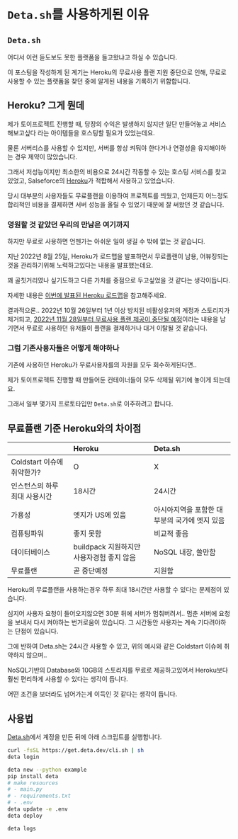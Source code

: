 # `Deta.sh`를 사용하게된 이유

## `Deta.sh`

어디서 이런 듣도보도 못한 플랫폼을 들고왔냐고 하실 수 있습니다.

이 포스팅을 작성하게 된 계기는 Heroku의 무료사용 플랜 지원 중단으로 인해, 무료로 사용할 수 있는 플랫폼을 찾던 중에 알게된 내용을 기록하기 위함합니다.

## Heroku? 그게 뭔데

제가 토이프로젝트 진행할 때, 당장의 수익은 발생하지 않지만 일단 만들어놓고 서비스 해보고싶다 라는 아이템들을 호스팅할 필요가 있었는데요.

물론 서버리스를 사용할 수 있지만, 서버를 항상 켜둬야 한다거나 연결성을 유지해야하는 경우 제약이 많았습니다.

그래서 저성능이지만 최소한의 비용으로 24시간 작동할 수 있는 호스팅 서비스를 찾고있었고, Salseforce의 [Heroku](https://www.heroku.com/platform)가 적합해서 사용하고 있었습니다.

당시 대부분의 사용자들도 무료플랜을 이용하여 프로젝트를 띄웠고, 언제든지 어느정도 합리적인 비용을 결제하면 서버 성능을 올릴 수 있었기 때문에 잘 써왔던 것 같습니다.

### 영원할 것 같았던 우리의 만남은 여기까지

하지만 무료로 사용하면 언젠가는 아쉬운 일이 생길 수 밖에 없는 것 같습니다.

지난 2022년 8월 25일, Heroku가 로드맵을 발표하면서 무료플랜이 남용, 어뷰징되는 것을 관리하기위해 노력하고있다는 내용을 발표했는데요.

꽤 골칫거리였나 싶기도하고 다른 가치를 중점으로 두고싶었을 것 같다는 생각이듭니다.

자세한 내용은 [이번에 발표된 Heroku 로드맵](https://blog.heroku.com/next-chapter)을 참고해주세요.

결과적으론..
2022년 10월 26일부터 1년 이상 방치된 비활성유저의 계정과 스토리지가 제거되고, [2022년 11월 28일부터 무료사용 플랜 제공이 중단될 예정](https://blog.heroku.com/next-chapter#:~:text=Starting%20October%2026,to%20affected%20users.)이라는 내용을 남기면서 무료로 사용하던 유저들이 플랜을 결제하거나 대거 이탈될 것 같습니다.

### 그럼 기존사용자들은 어떻게 해야하나

기존에 사용하던 Heroku가 무료사용자를의 자원을 모두 회수하게된다면..

제가 토이프로젝트 진행할 때 만들어둔 컨테이너들이 모두 삭제될 위기에 놓이게 되는데요.

그래서 일부 몇가지 프로토타입만 `Deta.sh`로 이주하려고 합니다.

## 무료플랜 기준 Heroku와의 차이점

||Heroku|Deta.sh|
|:-|:-|:-|
|Coldstart 이슈에 취약한가?| O | X |
|인스턴스의 하루 최대 사용시간|18시간|24시간|
|가용성|엣지가 US에 있음| 아시아지역을 포함한 대부분의 국가에 엣지 있음|
|컴퓨팅파워|좋지 못함| 비교적 좋음|
|데이터베이스|buildpack 지원하지만 사용자경험 좋지 않음| NoSQL 내장, 쓸만함|
|무료플랜|곧 중단예정|지원함|

Heroku의 무료플랜을 사용하는경우 하루 최대 18시간만 사용할 수 있다는 문제점이 있습니다.

심지어 사용자 요청이 들어오지않으면 30분 뒤에 서버가 멈춰버려서.. 멈춘 서버에 요청을 보내서 다시 켜야하는 번거로움이 있습니다. 그 시간동안 사용자는 계속 기다려야하는 단점이 있습니다.

그에 반하여 Deta.sh는 24시간 사용할 수 있고, 위의 예시와 같은 Coldstart 이슈에 취약하지 않으며..

NoSQL기반의 Database와 10GB의 스토리지를 무료로 제공하고있어서 Heroku보다 훨씬 편리하게 사용할 수 있다는 생각이 듭니다.

어떤 조건을 보더라도 넘어가는게 이득인 것 같다는 생각이 듭니다.

## 사용법

[Deta.sh](https://web.deta.sh/)에서 계정을 만든 뒤에 아래 스크립트를 실행합니다.

```bash
curl -fsSL https://get.deta.dev/cli.sh | sh
deta login

deta new --python example
pip install deta
# make resources
# - main.py
# - requirements.txt
# - .env
deta update -e .env
deta deploy

deta logs
```
